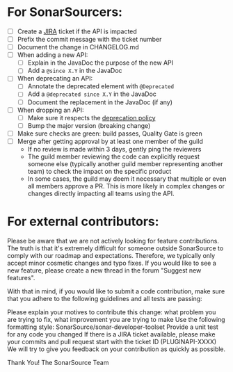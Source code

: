 # For SonarSourcers:

- [ ] Create a [JIRA](http://jira.sonarsource.com/browse/PLUGINAPI) ticket if the API is impacted
- [ ] Prefix the commit message with the ticket number
- [ ] Document the change in CHANGELOG.md
- [ ] When adding a new API:
  - [ ] Explain in the JavaDoc the purpose of the new API
  - [ ] Add a `@since X.Y` in the JavaDoc
- [ ] When deprecating an API:
  - [ ] Annotate the deprecated element with `@Deprecated`
  - [ ] Add a `@deprecated since X.Y` in the JavaDoc
  - [ ] Document the replacement in the JavaDoc (if any)
- [ ] When dropping an API:
  - [ ] Make sure it respects the [deprecation policy](https://github.com/SonarSource/sonar-plugin-api/blob/master/docs/deprecation-policy.md)
  - [ ] Bump the major version (breaking change)
- [ ] Make sure checks are green: build passes, Quality Gate is green
- [ ] Merge after getting approval by at least one member of the guild
  - If no review is made within 3 days, gently ping the reviewers
  - The guild member reviewing the code can explicitly request someone else (typically another guild member representing another team) to check the impact on the specific product 
  - In some cases, the guild may deem it necessary that multiple or even all members approve a PR. This is more likely in complex changes or changes directly impacting all teams using the API.


# For external contributors:

Please be aware that we are not actively looking for feature contributions. The truth is that it's extremely difficult for someone outside SonarSource to comply with our roadmap and expectations. Therefore, we typically only accept minor cosmetic changes and typo fixes. If you would like to see a new feature, please create a new thread in the forum "Suggest new features".

With that in mind, if you would like to submit a code contribution, make sure that you adhere to the following guidelines and all tests are passing:

Please explain your motives to contribute this change: what problem you are trying to fix, what improvement you are trying to make
Use the following formatting style: SonarSource/sonar-developer-toolset
Provide a unit test for any code you changed
If there is a JIRA ticket available, please make your commits and pull request start with the ticket ID (PLUGINAPI-XXXX)
We will try to give you feedback on your contribution as quickly as possible.

Thank You! The SonarSource Team
